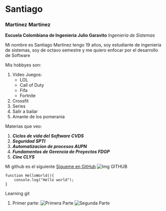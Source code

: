 # Santiago 
### Martinez Martinez
**Escuela Colombiana de Ingenieria Julio Garavito** *Ingenieria de Sistemas*

Mi nombre es Santiago Martínez tengo 19 años, soy estudiante de ingeniería de sistemas, soy de octavo semestre y me quiero enfocar por el desarrollo de Software

Mis hobbyes son:
 1. Video Juegos:
    - LOL
    - Call of Duty
    - Fifa
    - Fortnite
 2. Crossfit 
 3. Series
 4. Salir a bailar
 5. Amante de los pomerania

Materias que veo:
 1. ***Ciclos de vida del Software CVDS***
 2. ***Seguridad SPTI***
 3. ***Automatizacion de procesos AUPN***
 4. ***Fundamentos de Gerencia de Proyectos FDGP***
 5. ***Cine CLYS***

Mi github es el siguiente 
[Sigueme en GitHub](https://github.com/SoyTiyi)
![Img GITHUB](https://www.trecebits.com/wp-content/uploads/2019/11/GITHUB.jpg)

~~~
function HelloWorld(){
	console.log("Hello world");
}
~~~

Learning git 

1. Primer parte: 
![Primera Parte](/Image/Captura1Santiago.png)
![Segunda Parte](/Image/Captura2Santiago.png)
